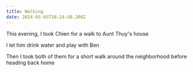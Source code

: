 ```yaml
---
title: Walking
date: 2024-03-03T16:24:48.206Z
---
```


This evening, I took Chien for a walk to Aunt Thuy's house

I let him drink water and play with Ben

Then I took both of them for a short walk around the neighborhood before heading back home
